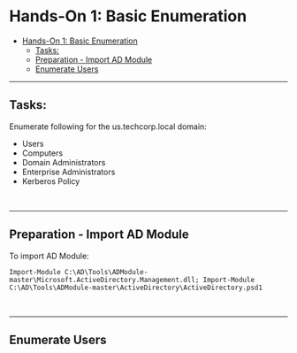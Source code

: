 # Hands-On 1: Basic Enumeration

- [Hands-On 1: Basic Enumeration](#hands-on-1-basic-enumeration)
  - [Tasks:](#tasks)
  - [Preparation - Import AD Module](#preparation---import-ad-module)
  - [Enumerate Users](#enumerate-users)

---

## Tasks:
Enumerate following for the us.techcorp.local domain: 
- Users 
- Computers 
- Domain Administrators 
- Enterprise Administrators 
- Kerberos Policy

<br/>

---

## Preparation - Import AD Module

To import AD Module:

```
Import-Module C:\AD\Tools\ADModule-master\Microsoft.ActiveDirectory.Management.dll; Import-Module C:\AD\Tools\ADModule-master\ActiveDirectory\ActiveDirectory.psd1
```

<br/>

---

## Enumerate Users

